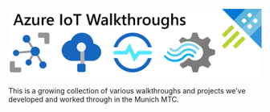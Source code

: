![Azure IoT Walkthrough](./repository-open-graph-template-slim.png)

This is a growing collection of various walkthroughs and projects we've developed and worked through in the Munich MTC.
